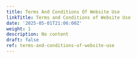 ```yaml
---
title: Terms And Conditions Of Website Use
linkTitle: Terms and Conditions of Website Use
date: '2025-05-01T21:06:00Z'
weight: 1
description: No content
draft: false
ref: terms-and-conditions-of-website-use
---
```


